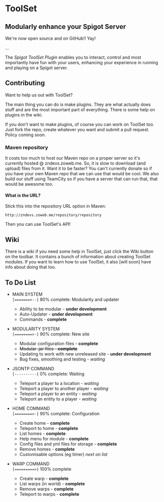 ToolSet
=======
Modularly enhance your Spigot Server
------------------------------------

We're now open source and on GitHub!! Yay!

...

The *Spigot ToolSet Plugin* enables you to interact, control and most
importantly have fun with your users, enhancing your experience in running and
playing on a Spigot server.

Contributing
------------

Want to help us out with ToolSet?

The main thing you can do is make plugins. They are what actually does stuff
and are the most important part of everything. There is some help on plugins in
the wiki.

If you don't want to make plugins, of course you can work on ToolSet too. Just
fork the repo, create whatever you want and submit a pull request. Policy
coming soon.

### Maven repository
It costs too much to host our Maven repo on a proper server so it's currently
hosted @ zndevs.zoweb.me. So, it is slow to download (and upload) files from
it. Want it to be faster? You can't currently donate so if you have your own
Maven repo that we can use that would be cool. We also build our stuff using
TeamCity so if you have a server that can run that, that would be awesome too.

#### What is the URL?

Stick this into the repository URL option in Maven:

`http://zndevs.zoweb.me/repository/repository`

Then you can use ToolSet's API!

Wiki
----

There is a wiki if you need some help in ToolSet, just click the Wiki button on
the toolbar. It contains a bunch of information about creating ToolSet modules.
If you want to learn how to use ToolSet, it also [will soon] have info about
doing that too.

To Do List
----------

- MAIN SYSTEM<br/>
  `[=======>--]` 80% complete: Modularity and updater
  - Ability to be modular - **under development**
  - Auto-Updater - **under development**
  - Commands - **complete**

- MODULARITY SYSTEM<br/>
  `[========>-]` 90% complete: New site
  - Modular configuration files - **complete**
  - <del>Modular .jar files - **complete**</del>
  - Updating to work with new unreleased site - **under development**
  - Bug fixes, smoothing and testing - *waiting*

- JSONTP COMMAND<br/>
  `[----------]` 0% complete: Waiting
  - Teleport a player to a location - *waiting*
  - Teleport a player to another player - *waiting*
  - Teleport a player to an entity - *waiting*
  - Teleport an entity to a player - *waiting*
  

- HOME COMMAND<br/>
  `[========>-]` 90% complete: Configuration
  - Create home - **complete**
  - Teleport to home - **complete**
  - List homes - **complete**
  - Help menu for module - **complete**
  - Config files and yml files for storage - **complete**
  - Remove homes - **complete**
  - Customisable options (eg timer) *next on list*


- WARP COMMAND<br/>
  `[=========>]` 100% complete
  - Create warp - **complete**
  - List warps (in world) - **complete**
  - Remove warps - **complete**
  - Teleport to warps - **complete**